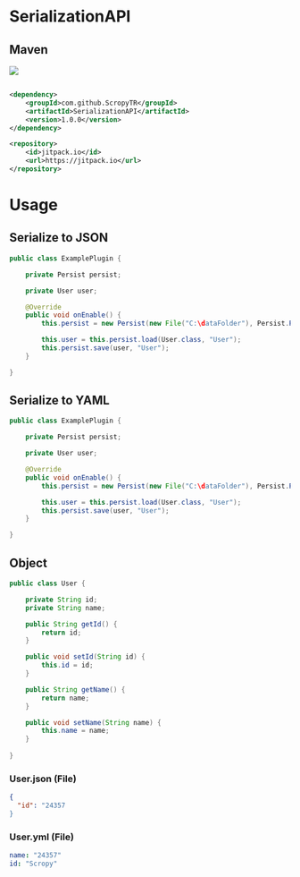 # SerializationAPI

## Maven

[![](https://jitpack.io/v/ScropyTR/SerializationAPI.svg)](https://jitpack.io/#ScropyTR/SerializationAPI)

```pom.xml

<dependency>
    <groupId>com.github.ScropyTR</groupId>
    <artifactId>SerializationAPI</artifactId>
    <version>1.0.0</version>
</dependency>

<repository>
    <id>jitpack.io</id>
    <url>https://jitpack.io</url>
</repository>
```

# Usage

## Serialize to JSON
``` java
public class ExamplePlugin {

    private Persist persist;

    private User user;

    @Override
    public void onEnable() {
        this.persist = new Persist(new File("C:\dataFolder"), Persist.PersistyType.JSON);

        this.user = this.persist.load(User.class, "User");
        this.persist.save(user, "User");
    }

}
```

## Serialize to YAML
``` java
public class ExamplePlugin {

    private Persist persist;

    private User user;

    @Override
    public void onEnable() {
        this.persist = new Persist(new File("C:\dataFolder"), Persist.PersistyType.YAML);

        this.user = this.persist.load(User.class, "User");
        this.persist.save(user, "User");
    }

}
```

## Object

``` java
public class User {

    private String id;
    private String name;

    public String getId() {
        return id;
    }

    public void setId(String id) {
        this.id = id;
    }

    public String getName() {
        return name;
    }

    public void setName(String name) {
        this.name = name;
    }
   
}

```


### User.json (File)

``` json
{
  "id": "24357
}

```

### User.yml (File)
``` yml
name: "24357"
id: "Scropy"

```
